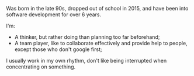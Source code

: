 Was born in the late 90s, dropped out of school in 2015, and have been into software development for over 6 years.

I'm:

- A thinker, but rather doing than planning too far beforehand;
- A team player, like to collaborate effectively and provide help to people, except those who don't google first;

I usually work in my own rhythm, don't like being interrupted when concentrating on something.